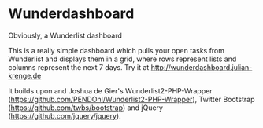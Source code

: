 Wunderdashboard
===============
Obviously, a Wunderlist dashboard

This is a really simple dashboard which pulls your open tasks from Wunderlist and displays them in a grid, where rows represent lists and columns represent the next 7 days. Try it at http://wunderdashboard.julian-krenge.de

It builds upon and Joshua de Gier's Wunderlist2-PHP-Wrapper (https://github.com/PENDOnl/Wunderlist2-PHP-Wrapper), Twitter Bootstrap (https://github.com/twbs/bootstrap) and jQuery (https://github.com/jquery/jquery).
